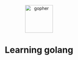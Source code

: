 <div align="center">
  <img height="90" src="https://github.com/user-attachments/assets/232c1a6a-e1b9-406a-a779-c5aae06e7b78" alt="gopher">
  <h1 align="center">Learning golang</h1>
</div>
